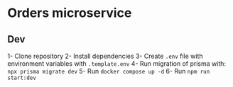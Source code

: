 # Orders microservice

## Dev

1- Clone repository
2- Install dependencies
3- Create `.env` file with environment variables with `.template.env`
4- Run migration of prisma with: `npx prisma migrate dev`
5- Run `docker compose up -d`
6- Run `npm run start:dev`
